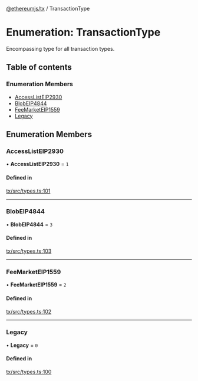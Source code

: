 [@ethereumjs/tx](../README.md) / TransactionType

# Enumeration: TransactionType

Encompassing type for all transaction types.

## Table of contents

### Enumeration Members

- [AccessListEIP2930](TransactionType.md#accesslisteip2930)
- [BlobEIP4844](TransactionType.md#blobeip4844)
- [FeeMarketEIP1559](TransactionType.md#feemarketeip1559)
- [Legacy](TransactionType.md#legacy)

## Enumeration Members

### AccessListEIP2930

• **AccessListEIP2930** = ``1``

#### Defined in

[tx/src/types.ts:101](https://github.com/ethereumjs/ethereumjs-monorepo/blob/master/packages/tx/src/types.ts#L101)

___

### BlobEIP4844

• **BlobEIP4844** = ``3``

#### Defined in

[tx/src/types.ts:103](https://github.com/ethereumjs/ethereumjs-monorepo/blob/master/packages/tx/src/types.ts#L103)

___

### FeeMarketEIP1559

• **FeeMarketEIP1559** = ``2``

#### Defined in

[tx/src/types.ts:102](https://github.com/ethereumjs/ethereumjs-monorepo/blob/master/packages/tx/src/types.ts#L102)

___

### Legacy

• **Legacy** = ``0``

#### Defined in

[tx/src/types.ts:100](https://github.com/ethereumjs/ethereumjs-monorepo/blob/master/packages/tx/src/types.ts#L100)

